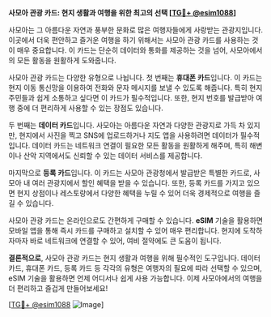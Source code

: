 **사모아 관광 카드: 현지 생활과 여행을 위한 최고의 선택 [[TG💪+ @esim1088](https://t.me/s/esim1088)]**

사모아는 그 아름다운 자연과 풍부한 문화로 많은 여행자들에게 사랑받는 관광지입니다. 이곳에서 더욱 편안하고 즐거운 여행을 하기 위해서는 사모아 관광 카드를 사용하는 것이 매우 중요합니다. 이 카드는 단순히 데이터와 통화를 제공하는 것을 넘어, 사모아에서의 모든 활동을 원활하게 도와줍니다.

사모아 관광 카드는 다양한 유형으로 나뉩니다. 첫 번째는 **휴대폰 카드**입니다. 이 카드는 현지 이동 통신망을 이용하여 전화와 문자 메시지를 보낼 수 있도록 해줍니다. 특히 현지 주민들과 쉽게 소통하고 싶다면 이 카드가 필수적입니다. 또한, 현지 번호를 발급받아 여행 중에 더 편리하게 사용할 수 있는 장점도 있습니다.

두 번째는 **데이터 카드**입니다. 사모아는 아름다운 자연과 다양한 관광지로 가득 차 있지만, 현지에서 사진을 찍고 SNS에 업로드하거나 지도 앱을 사용하려면 데이터가 필수적입니다. 데이터 카드는 네트워크 연결이 필요한 모든 활동을 원활하게 해주며, 특히 해변이나 산악 지역에서도 신뢰할 수 있는 데이터 서비스를 제공합니다.

마지막으로 **등록 카드**입니다. 이 카드는 사모아 관광청에서 발급받은 특별한 카드로, 사모아 내 여러 관광지에서 할인 혜택을 받을 수 있습니다. 또한, 등록 카드를 가지고 있으면 현지 상점이나 레스토랑에서 다양한 혜택을 누릴 수 있어 더욱 경제적으로 여행을 즐길 수 있습니다.

사모아 관광 카드는 온라인으로도 간편하게 구매할 수 있습니다. **eSIM** 기술을 활용하면 모바일 앱을 통해 즉시 카드를 구매하고 설치할 수 있어 매우 편리합니다. 현지에 도착하자마자 바로 네트워크에 연결할 수 있어, 여비 절약에도 큰 도움이 됩니다.

**결론적으로**, 사모아 관광 카드는 현지 생활과 여행을 위해 필수적인 도구입니다. 데이터 카드, 휴대폰 카드, 등록 카드 등 각각의 유형은 여행자의 필요에 따라 선택할 수 있으며, eSIM 기술을 활용하면 언제 어디서나 쉽게 사용 가능합니다. 이제 사모아에서의 여행을 더 편리하고 즐겁게 만들어보세요! 

[[TG💪+ @esim1088](https://t.me/s/esim1088) ![Image](https://i.postimg.cc/Y0z9fWf4/image.png)]